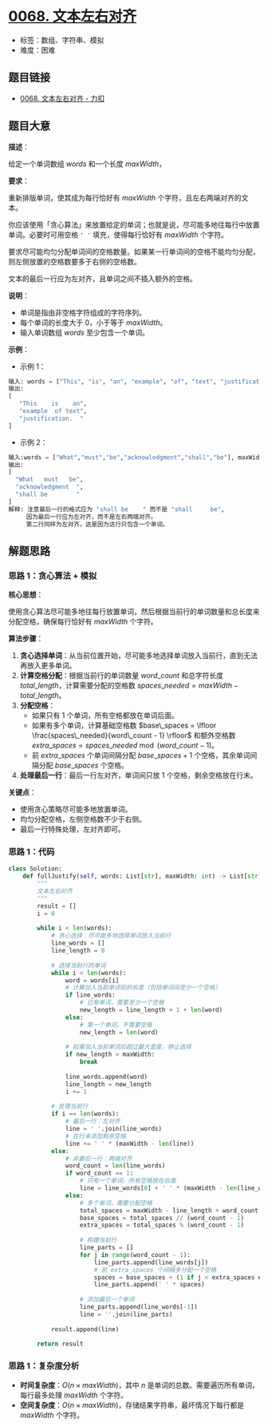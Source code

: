 # [0068. 文本左右对齐](https://leetcode.cn/problems/text-justification/)

- 标签：数组、字符串、模拟
- 难度：困难

## 题目链接

- [0068. 文本左右对齐 - 力扣](https://leetcode.cn/problems/text-justification/)

## 题目大意

**描述**：

给定一个单词数组 $words$ 和一个长度 $maxWidth$，

**要求**：

重新排版单词，使其成为每行恰好有 $maxWidth$ 个字符，且左右两端对齐的文本。

你应该使用「贪心算法」来放置给定的单词；也就是说，尽可能多地往每行中放置单词。必要时可用空格 `' '` 填充，使得每行恰好有 $maxWidth$ 个字符。

要求尽可能均匀分配单词间的空格数量。如果某一行单词间的空格不能均匀分配，则左侧放置的空格数要多于右侧的空格数。

文本的最后一行应为左对齐，且单词之间不插入额外的空格。

**说明**：

- 单词是指由非空格字符组成的字符序列。
- 每个单词的长度大于 $0$，小于等于 $maxWidth$。
- 输入单词数组 $words$ 至少包含一个单词。

**示例**：

- 示例 1：

```python
输入: words = ["This", "is", "an", "example", "of", "text", "justification."], maxWidth = 16
输出:
[
   "This    is    an",
   "example  of text",
   "justification.  "
]
```

- 示例 2：

```python
输入:words = ["What","must","be","acknowledgment","shall","be"], maxWidth = 16
输出:
[
  "What   must   be",
  "acknowledgment  ",
  "shall be        "
]
解释: 注意最后一行的格式应为 "shall be    " 而不是 "shall     be",
     因为最后一行应为左对齐，而不是左右两端对齐。       
     第二行同样为左对齐，这是因为这行只包含一个单词。
```

## 解题思路

### 思路 1：贪心算法 + 模拟

**核心思想**：

使用贪心算法尽可能多地往每行放置单词，然后根据当前行的单词数量和总长度来分配空格，确保每行恰好有 $maxWidth$ 个字符。

**算法步骤**：

1. **贪心选择单词**：从当前位置开始，尽可能多地选择单词放入当前行，直到无法再放入更多单词。
2. **计算空格分配**：根据当前行的单词数量 $word\_count$ 和总字符长度 $total\_length$，计算需要分配的空格数 $spaces\_needed = maxWidth - total\_length$。
3. **分配空格**：
   - 如果只有 $1$ 个单词，所有空格都放在单词后面。
   - 如果有多个单词，计算基础空格数 $base\_spaces = \lfloor \frac{spaces\_needed}{word\_count - 1} \rfloor$ 和额外空格数 $extra\_spaces = spaces\_needed \bmod (word\_count - 1)$。
   - 前 $extra\_spaces$ 个单词间隔分配 $base\_spaces + 1$ 个空格，其余单词间隔分配 $base\_spaces$ 个空格。
4. **处理最后一行**：最后一行左对齐，单词间只放 $1$ 个空格，剩余空格放在行末。

**关键点**：

- 使用贪心策略尽可能多地放置单词。
- 均匀分配空格，左侧空格数不少于右侧。
- 最后一行特殊处理，左对齐即可。

### 思路 1：代码

```python
class Solution:
    def fullJustify(self, words: List[str], maxWidth: int) -> List[str]:
        """
        文本左右对齐
        """
        result = []
        i = 0
        
        while i < len(words):
            # 贪心选择：尽可能多地选择单词放入当前行
            line_words = []
            line_length = 0
            
            # 选择当前行的单词
            while i < len(words):
                word = words[i]
                # 计算加入当前单词后的长度（包括单词间至少一个空格）
                if line_words:
                    # 已有单词，需要至少一个空格
                    new_length = line_length + 1 + len(word)
                else:
                    # 第一个单词，不需要空格
                    new_length = len(word)
                
                # 如果加入当前单词后超过最大宽度，停止选择
                if new_length > maxWidth:
                    break
                
                line_words.append(word)
                line_length = new_length
                i += 1
            
            # 处理当前行
            if i == len(words):
                # 最后一行：左对齐
                line = ' '.join(line_words)
                # 在行末添加剩余空格
                line += ' ' * (maxWidth - len(line))
            else:
                # 非最后一行：两端对齐
                word_count = len(line_words)
                if word_count == 1:
                    # 只有一个单词，所有空格放在后面
                    line = line_words[0] + ' ' * (maxWidth - len(line_words[0]))
                else:
                    # 多个单词，需要分配空格
                    total_spaces = maxWidth - line_length + word_count - 1
                    base_spaces = total_spaces // (word_count - 1)
                    extra_spaces = total_spaces % (word_count - 1)
                    
                    # 构建当前行
                    line_parts = []
                    for j in range(word_count - 1):
                        line_parts.append(line_words[j])
                        # 前 extra_spaces 个间隔多分配一个空格
                        spaces = base_spaces + (1 if j < extra_spaces else 0)
                        line_parts.append(' ' * spaces)
                    
                    # 添加最后一个单词
                    line_parts.append(line_words[-1])
                    line = ''.join(line_parts)
            
            result.append(line)
        
        return result
```

### 思路 1：复杂度分析

- **时间复杂度**：$O(n \times maxWidth)$，其中 $n$ 是单词的总数。需要遍历所有单词，每行最多处理 $maxWidth$ 个字符。
- **空间复杂度**：$O(n \times maxWidth)$，存储结果字符串，最坏情况下每行都是 $maxWidth$ 个字符。
